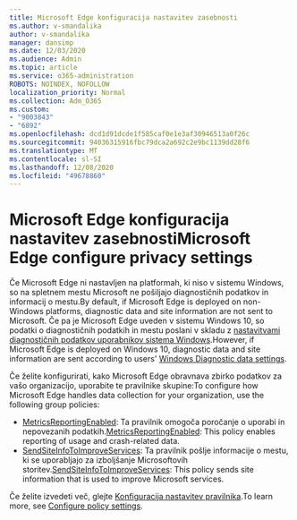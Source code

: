 ```yaml
---
title: Microsoft Edge konfiguracija nastavitev zasebnosti
ms.author: v-smandalika
author: v-smandalika
manager: dansimp
ms.date: 12/03/2020
ms.audience: Admin
ms.topic: article
ms.service: o365-administration
ROBOTS: NOINDEX, NOFOLLOW
localization_priority: Normal
ms.collection: Adm_O365
ms.custom:
- "9003843"
- "6892"
ms.openlocfilehash: dcd1d91dcde1f585caf0e1e3af30946513a0f26c
ms.sourcegitcommit: 94036315916fbc79dca2a692c2e9bc1139dd28f6
ms.translationtype: MT
ms.contentlocale: sl-SI
ms.lasthandoff: 12/08/2020
ms.locfileid: "49678860"
---
```

# <a name="microsoft-edge-configure-privacy-settings"></a><span data-ttu-id="0394d-102">Microsoft Edge konfiguracija nastavitev zasebnosti</span><span class="sxs-lookup"><span data-stu-id="0394d-102">Microsoft Edge configure privacy settings</span></span>

<span data-ttu-id="0394d-103">Če Microsoft Edge ni nastavljen na platformah, ki niso v sistemu Windows, so na spletnem mestu Microsoft ne pošiljajo diagnostičnih podatkov in informacij o mestu.</span><span class="sxs-lookup"><span data-stu-id="0394d-103">By default, if Microsoft Edge is deployed on non-Windows platforms, diagnostic data and site information are not sent to Microsoft.</span></span> <span data-ttu-id="0394d-104">Če pa je Microsoft Edge uveden v sistemu Windows 10, so podatki o diagnostičnih podatkih in mestu poslani v skladu z [nastavitvami diagnostičnih podatkov uporabnikov sistema Windows](https://docs.microsoft.com/windows/privacy/configure-windows-diagnostic-data-in-your-organization).</span><span class="sxs-lookup"><span data-stu-id="0394d-104">However, if Microsoft Edge is deployed on Windows 10, diagnostic data and site information are sent according to users' [Windows Diagnostic data settings](https://docs.microsoft.com/windows/privacy/configure-windows-diagnostic-data-in-your-organization).</span></span>

<span data-ttu-id="0394d-105">Če želite konfigurirati, kako Microsoft Edge obravnava zbirko podatkov za vašo organizacijo, uporabite te pravilnike skupine:</span><span class="sxs-lookup"><span data-stu-id="0394d-105">To configure how Microsoft Edge handles data collection for your organization, use the following group policies:</span></span>
- <span data-ttu-id="0394d-106">[MetricsReportingEnabled](https://docs.microsoft.com/DeployEdge/microsoft-edge-policies#metricsreportingenabled): Ta pravilnik omogoča poročanje o uporabi in nepovezanih podatkih.</span><span class="sxs-lookup"><span data-stu-id="0394d-106">[MetricsReportingEnabled](https://docs.microsoft.com/DeployEdge/microsoft-edge-policies#metricsreportingenabled): This policy enables reporting of usage and crash-related data.</span></span>
- <span data-ttu-id="0394d-107">[SendSiteInfoToImproveServices](https://docs.microsoft.com/DeployEdge/microsoft-edge-policies#sendsiteinfotoimproveservices): Ta pravilnik pošlje informacije o mestu, ki se uporabljajo za izboljšanje Microsoftovih storitev.</span><span class="sxs-lookup"><span data-stu-id="0394d-107">[SendSiteInfoToImproveServices](https://docs.microsoft.com/DeployEdge/microsoft-edge-policies#sendsiteinfotoimproveservices): This policy sends site information that is used to improve Microsoft services.</span></span>

<span data-ttu-id="0394d-108">Če želite izvedeti več, glejte [Konfiguracija nastavitev pravilnika](https://docs.microsoft.com/deployedge/microsoft-edge-enterprise-privacy-settings#configure-policy-settings).</span><span class="sxs-lookup"><span data-stu-id="0394d-108">To learn more, see [Configure policy settings](https://docs.microsoft.com/deployedge/microsoft-edge-enterprise-privacy-settings#configure-policy-settings).</span></span>